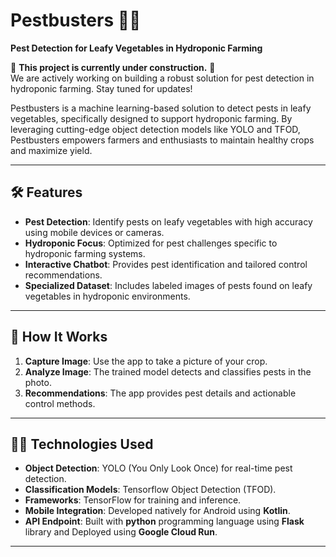 # Pestbusters 🌱🐛

**Pest Detection for Leafy Vegetables in Hydroponic Farming**

🚧 **This project is currently under construction.** 🚧  
We are actively working on building a robust solution for pest detection in hydroponic farming. Stay tuned for updates!

Pestbusters is a machine learning-based solution to detect pests in leafy vegetables, specifically designed to support hydroponic farming. By leveraging cutting-edge object detection models like YOLO and TFOD, Pestbusters empowers farmers and enthusiasts to maintain healthy crops and maximize yield.

---

## 🛠️ Features

- **Pest Detection**: Identify pests on leafy vegetables with high accuracy using mobile devices or cameras.
- **Hydroponic Focus**: Optimized for pest challenges specific to hydroponic farming systems.
- **Interactive Chatbot**: Provides pest identification and tailored control recommendations.
- **Specialized Dataset**: Includes labeled images of pests found on leafy vegetables in hydroponic environments.

---

## 🚀 How It Works

1. **Capture Image**: Use the app to take a picture of your crop.
2. **Analyze Image**: The trained model detects and classifies pests in the photo.
3. **Recommendations**: The app provides pest details and actionable control methods.

---

## 🧑‍💻 Technologies Used

- **Object Detection**: YOLO (You Only Look Once) for real-time pest detection.
- **Classification Models**: Tensorflow Object Detection (TFOD).
- **Frameworks**: TensorFlow for training and inference.
- **Mobile Integration**: Developed natively for Android using **Kotlin**.
- **API Endpoint**: Built with **python** programming language using **Flask** library and Deployed using **Google Cloud Run**.

---
